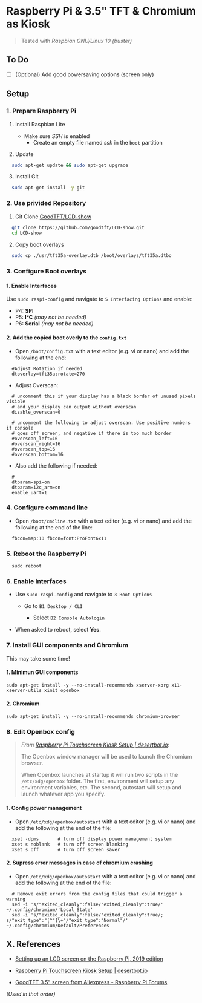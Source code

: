 # Raspberry Pi & 3.5" TFT & Chromium as Kiosk

> Tested with *Raspbian GNU/Linux 10 (buster)*

## To Do

- [ ] \(Optional) Add good powersaving options (screen only)

## Setup

### 1. Prepare Raspberry Pi

1. Install Raspbian Lite
    * Make sure *SSH* is enabled
      * Create an empty file named *ssh* in the `boot` partition

2. Update

```bash
  sudo apt-get update && sudo apt-get upgrade
```

3. Install Git

```bash
  sudo apt-get install -y git
```

### 2. Use privided Repository

1. Git Clone [GoodTFT/LCD-show](https://github.com/goodtft/LCD-show)

```bash
  git clone https://github.com/goodtft/LCD-show.git
  cd LCD-show
```

2. Copy boot overlays
  
```bash
  sudo cp ./usr/tft35a-overlay.dtb /boot/overlays/tft35a.dtbo
```

### 3. Configure Boot overlays

#### 1. Enable Interfaces

   Use `sudo raspi-config` and navigate to `5 Interfacing Options` and enable:

* P4: __SPI__
* P5: __I²C__ _(may not be needed)_
* P6: __Serial__ _(may not be needed)_

#### 2. Add the copied boot overly to the `config.txt`

* Open `/boot/config.txt` with a text editor (e.g. vi or nano) and
add the following at the end:

```;
  #Adjust Rotation if needed
  dtoverlay=tft35a:rotate=270
```

* Adjust Overscan:

```;
  # uncomment this if your display has a black border of unused pixels visible
  # and your display can output without overscan
  disable_overscan=0

  # uncomment the following to adjust overscan. Use positive numbers if console
  # goes off screen, and negative if there is too much border
  #overscan_left=16
  #overscan_right=16
  #overscan_top=16
  #overscan_bottom=16
```

* Also add the following if needed:

```;
  #
  dtparam=spi=on
  dtparam=i2c_arm=on
  enable_uart=1
```

### 4. Configure command line

* Open `/boot/cmdline.txt` with a text editor (e.g. vi or nano)
and add the following at the end of the line:

```;
  fbcon=map:10 fbcon=font:ProFont6x11
```

### 5. Reboot the Raspberry Pi

```;
  sudo reboot
```

### 6. Enable Interfaces

* Use `sudo raspi-config` and navigate to `3 Boot Options`

  * Go to `B1 Desktop / CLI`

    * Select `B2 Console Autologin`

* When asked to reboot, select **Yes**.

### 7. Install GUI components and Chromium

This may take some time!

#### 1. Minimun GUI components

```;
sudo apt-get install -y --no-install-recommends xserver-xorg x11-xserver-utils xinit openbox
```

#### 2. Chromium

```;
sudo apt-get install -y --no-install-recommends chromium-browser
```

### 8. Edit Openbox config

> *From [Raspberry Pi Touchscreen Kiosk Setup | desertbot.io](https://desertbot.io/blog/raspberry-pi-touchscreen-kiosk-setup)*:
>
> The Openbox window manager will be used to launch the Chromium browser.
>
> When Openbox launches at startup it will run two scripts in the `/etc/xdg/openbox` folder. The first, environment will setup any environment variables, etc. The second, autostart will setup and launch whatever app you specify.

#### 1. Config power management

* Open `/etc/xdg/openbox/autostart` with a text editor (e.g. vi or nano)
and add the following at the end of the file:

```;
  xset -dpms       # turn off display power management system
  xset s noblank   # turn off screen blanking
  xset s off       # turn off screen saver
```

#### 2. Supress error messages in case of chromium crashing

* Open `/etc/xdg/openbox/autostart` with a text editor (e.g. vi or nano)
and add the following at the end of the file:

```;
  # Remove exit errors from the config files that could trigger a warning
  sed -i 's/"exited_cleanly":false/"exited_cleanly":true/' ~/.config/chromium/'Local State'
  sed -i 's/"exited_cleanly":false/"exited_cleanly":true/; s/"exit_type":"[^"]\+"/"exit_type":"Normal"/' ~/.config/chromium/Default/Preferences
```

## X. References

* [Setting up an LCD screen on the Raspberry Pi, 2019 edition](https://avikdas.com/2018/12/31/setting-up-lcd-screen-on-raspberry-pi.html)

* [Raspberry Pi Touchscreen Kiosk Setup | desertbot.io](https://desertbot.io/blog/raspberry-pi-touchscreen-kiosk-setup)

* [GoodTFT 3.5" screen from Aliexpress - Raspberry Pi Forums](https://www.raspberrypi.org/forums/viewtopic.php?t=238060)

_*(Used in that order)*_
